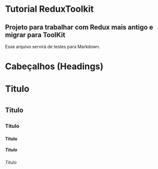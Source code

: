 # **Tutorial ReduxToolkit**

## **Projeto para trabalhar com Redux mais antigo e migrar para ToolKit**

Esse arquivo servirá de testes para Markdown.

# **Cabeçalhos (Headings)**

# Titulo <h1>

## Titulo <h2>

### Titulo <h3>

#### Titulo <h4>

##### Titulo <h5>

###### Titulo <h6>
